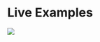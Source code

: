 Live Examples
============
<a href="https://runnable.com/node-mongodb-native" target="_blank"><img src="https://runnable.com/external/styles/assets/runnablebtn.png"></a>
